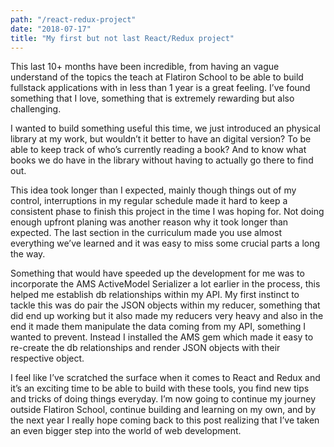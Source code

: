 ```yaml
---
path: "/react-redux-project"
date: "2018-07-17"
title: "My first but not last React/Redux project"
---
```


This last 10+ months have been incredible, from having an vague understand of the topics the teach at Flatiron School to be able to build fullstack applications with in less than 1 year is a great feeling. I’ve found something that I love, something that is extremely rewarding but also challenging.  

I wanted to build something useful this time, we just introduced an physical library at my work, but wouldn’t it better to have an digital version? To be able to keep track of who’s currently reading a book? And to know what books we do have in the library without having to actually go there to find out. 

This idea took longer than I expected, mainly though things out of my control, interruptions in my regular schedule made it hard to keep a consistent phase to finish this project in the time I was hoping for. Not doing enough upfront planing was another reason why it took longer than expected. The last section in the curriculum made you use almost everything we’ve learned and it was easy to miss some crucial parts a long the way. 

Something that would have speeded up the development for me was to incorporate the AMS ActiveModel Serializer a lot earlier in the process, this helped me establish db relationships within my API. My first instinct to tackle this was do pair the JSON objects within my reducer, something that did end up working but it also made my reducers very heavy and also in the end it made them manipulate the data coming from my API, something I wanted to prevent. Instead I installed the AMS gem which made it easy to re-create the db relationships and render JSON objects with their respective object.

I feel like I’ve scratched the surface when it comes to React and Redux and it’s an exciting time to be able to build with these tools, you find new tips and tricks of doing things everyday. I’m now going to continue my journey outside Flatiron School, continue building and learning on my own, and by the next year I really hope coming back to this post realizing that I’ve taken an even bigger step into the world of web development.
